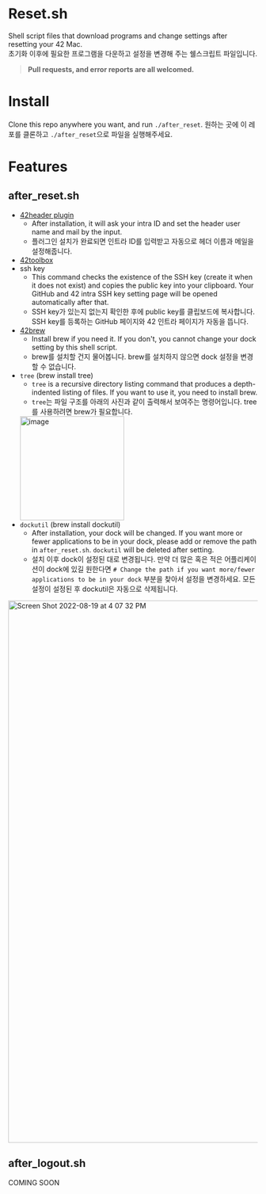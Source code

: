 # Reset.sh
Shell script files that download programs and change settings after resetting your 42 Mac.   
초기화 이후에 필요한 프로그램을 다운하고 설정을 변경해 주는 쉘스크립트 파일입니다.   

> **__Pull requests, and error reports are all welcomed.__** 

# Install
Clone this repo anywhere you want, and run `./after_reset`.
원하는 곳에 이 레포를 클론하고 `./after_reset`으로 파일을 실행해주세요.

# Features
## after_reset.sh
- [42header plugin](https://github.com/42Paris/42header)
    - After installation, it will ask your intra ID and set the header user name and mail by the input.
    - 플러그인 설치가 완료되면 인트라 ID를 입력받고 자동으로 헤더 이름과 메일을 설정해줍니다.
- [42toolbox](https://github.com/alexandregv/42toolbox)
- ssh key
    - This command checks the existence of the SSH key (create it when it does not exist) and copies the public key into your clipboard. Your GitHub and 42 intra SSH key setting page will be opened automatically after that.
    - SSH key가 있는지 없는지 확인한 후에 public key를 클립보드에 복사합니다. SSH key를 등록하는 GitHub 페이지와 42 인트라 페이지가 자동을 뜹니다.
- [42brew](https://github.com/Homebrew/brew)
    - Install brew if you need it. If you don't, you cannot change your dock setting by this shell script.
    - brew를 설치할 건지 물어봅니다. brew를 설치하지 않으면 dock 설정을 변경할 수 없습니다.
- `tree` (brew install tree)
    - `tree` is a recursive directory listing command that produces a depth-indented listing of files. If you want to use it, you need to install brew.
    - `tree`는 파일 구조를 아래의 사진과 같이 출력해서 보여주는 명령어입니다. tree를 사용하려면 brew가 필요합니다.
    <img width="210" alt="image" src="https://user-images.githubusercontent.com/63505022/185574583-0520dd2a-a1eb-45f6-b919-f83183be445e.png">
- `dockutil` (brew install dockutil)
    - After installation, your dock will be changed. If you want more or fewer applications to be in your dock, please add or remove the path in `after_reset.sh`. `dockutil` will be deleted after setting.
    - 설치 이후 dock이 설정된 대로 변경됩니다. 만약 더 많은 혹은 적은 어플리케이션이 dock에 있길 원한다면 `# Change the path if you want more/fewer applications to be in your dock` 부분을 찾아서 설정을 변경하세요. 모든 설정이 설정된 후 dockutil은 자동으로 삭제됩니다.  
<img width="1095" alt="Screen Shot 2022-08-19 at 4 07 32 PM" src="https://user-images.githubusercontent.com/63505022/185574095-d30c2968-213d-413f-9400-b469b0065529.png">

## after_logout.sh
COMING SOON
